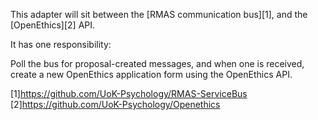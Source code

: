 This adapter will sit between the [RMAS communication bus][1], and the [OpenEthics][2] API.

It has one responsibility:

Poll the bus for proposal-created messages, and when one is received, create a new
OpenEthics application form using the OpenEthics API.

[1]https://github.com/UoK-Psychology/RMAS-ServiceBus
[2]https://github.com/UoK-Psychology/Openethics

